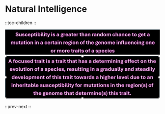 # **Natural Intelligence**

::toc-children
::

![susceptibility1.png](/susceptibility1.png)![focused trait1.png](/focused%20trait1.png)

::prev-next
::
